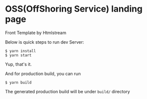 # OSS(OffShoring Service) landing page

Front Template by Htmlstream

Below is quick steps to run dev Server:

```
$ yarn install
$ yarn start
```

Yup, that's it.

And for production build, you can run

```
$ yarn build
```

The generated production build will be under `build/` directory
